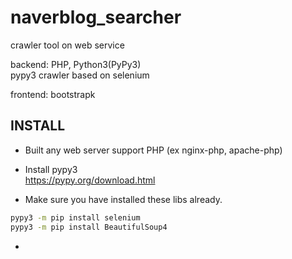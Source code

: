 naverblog_searcher
==================
crawler tool on web service

backend: PHP, Python3(PyPy3)  
pypy3 crawler based on selenium  
  
frontend: bootstrapk

## INSTALL 
- Built any web server support PHP (ex nginx-php, apache-php)  

- Install pypy3  
https://pypy.org/download.html
- Make sure you have installed these libs already.  
```bash
pypy3 -m pip install selenium
pypy3 -m pip install BeautifulSoup4
```
- 
